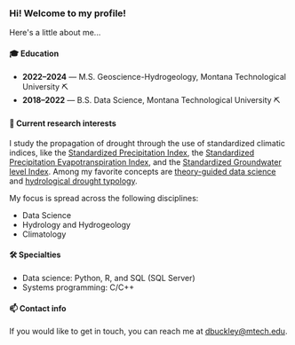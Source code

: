 ### Hi! Welcome to my profile!

Here's a little about me...

#### 🎓 Education
- **2022&ndash;2024** &mdash; M.S. Geoscience-Hydrogeology, Montana Technological University ⛏️
- **2018&ndash;2022** &mdash; B.S. Data Science, Montana Technological University ⛏️

#### 🔬 Current research interests
I study the propagation of drought through the use of standardized climatic indices, like the [Standardized Precipitation Index](https://climate.colostate.edu/pdfs/relationshipofdroughtfrequency.pdf), the [Standardized Precipitation Evapotranspiration Index](https://journals.ametsoc.org/view/journals/clim/23/7/2009jcli2909.1.xml), and the [Standardized Groundwater level Index](https://doi.org/10.5194/hess-17-4769-2013). Among my favorite concepts are [theory-guided data science](https://doi.org/10.1109/TKDE.2017.2720168) and [hydrological drought typology](https://doi.org/10.5194/hess-16-1915-2012).

My focus is spread across the following disciplines:
- Data Science
- Hydrology and Hydrogeology
- Climatology

#### 🛠️ Specialties

- Data science: Python, R, and SQL (SQL Server)
- Systems programming: C/C++

#### 📫 Contact info

If you would like to get in touch, you can reach me at <dbuckley@mtech.edu>.

<!--
**dannbuckley/dannbuckley** is a ✨ _special_ ✨ repository because its `README.md` (this file) appears on your GitHub profile.

Here are some ideas to get you started:

- 🔭 I’m currently working on ...
- 🌱 I’m currently learning ...
- 👯 I’m looking to collaborate on ...
- 🤔 I’m looking for help with ...
- 💬 Ask me about ...
- 📫 How to reach me: ...
- 😄 Pronouns: ...
- ⚡ Fun fact: ...
-->
